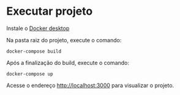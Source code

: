 # Executar projeto

Instale o [Docker desktop](https://www.docker.com/products/docker-desktop)

Na pasta raiz do projeto, execute o comando:

```
docker-compose build
```

Após a finalização do build, execute o comando:

```
docker-compose up
```

Acesse o endereço [http://localhost:3000](http://localhost:3000) para visualizar o projeto.
